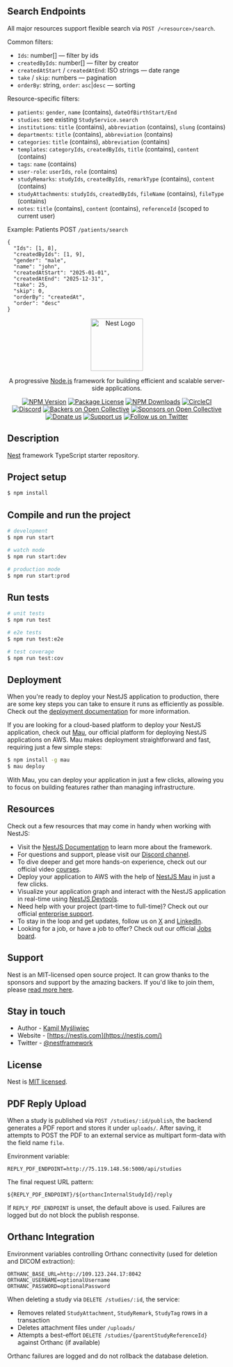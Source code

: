 ## Search Endpoints

All major resources support flexible search via `POST /<resource>/search`.

Common filters:
- `Ids`: number[] — filter by ids
- `createdByIds`: number[] — filter by creator
- `createdAtStart` / `createdAtEnd`: ISO strings — date range
- `take` / `skip`: numbers — pagination
- `orderBy`: string, `order`: `asc`|`desc` — sorting

Resource-specific filters:
- `patients`: `gender`, `name` (contains), `dateOfBirthStart/End`
- `studies`: see existing `StudyService.search`
- `institutions`: `title` (contains), `abbreviation` (contains), `slung` (contains)
- `departments`: `title` (contains), `abbreviation` (contains)
- `categories`: `title` (contains), `abbreviation` (contains)
- `templates`: `categoryIds`, `createdByIds`, `title` (contains), `content` (contains)
- `tags`: `name` (contains)
- `user-role`: `userIds`, `role` (contains)
- `studyRemarks`: `studyIds`, `createdByIds`, `remarkType` (contains), `content` (contains)
- `studyAttachments`: `studyIds`, `createdByIds`, `fileName` (contains), `fileType` (contains)
- `notes`: `title` (contains), `content` (contains), `referenceId` (scoped to current user)

Example: Patients
POST `/patients/search`
```
{
  "Ids": [1, 8],
  "createdByIds": [1, 9],
  "gender": "male",
  "name": "john",
  "createdAtStart": "2025-01-01",
  "createdAtEnd": "2025-12-31",
  "take": 25,
  "skip": 0,
  "orderBy": "createdAt",
  "order": "desc"
}
```
<p align="center">
  <a href="http://nestjs.com/" target="blank"><img src="https://nestjs.com/img/logo-small.svg" width="120" alt="Nest Logo" /></a>
</p>

[circleci-image]: https://img.shields.io/circleci/build/github/nestjs/nest/master?token=abc123def456
[circleci-url]: https://circleci.com/gh/nestjs/nest

  <p align="center">A progressive <a href="http://nodejs.org" target="_blank">Node.js</a> framework for building efficient and scalable server-side applications.</p>
    <p align="center">
<a href="https://www.npmjs.com/~nestjscore" target="_blank"><img src="https://img.shields.io/npm/v/@nestjs/core.svg" alt="NPM Version" /></a>
<a href="https://www.npmjs.com/~nestjscore" target="_blank"><img src="https://img.shields.io/npm/l/@nestjs/core.svg" alt="Package License" /></a>
<a href="https://www.npmjs.com/~nestjscore" target="_blank"><img src="https://img.shields.io/npm/dm/@nestjs/common.svg" alt="NPM Downloads" /></a>
<a href="https://circleci.com/gh/nestjs/nest" target="_blank"><img src="https://img.shields.io/circleci/build/github/nestjs/nest/master" alt="CircleCI" /></a>
<a href="https://discord.gg/G7Qnnhy" target="_blank"><img src="https://img.shields.io/badge/discord-online-brightgreen.svg" alt="Discord"/></a>
<a href="https://opencollective.com/nest#backer" target="_blank"><img src="https://opencollective.com/nest/backers/badge.svg" alt="Backers on Open Collective" /></a>
<a href="https://opencollective.com/nest#sponsor" target="_blank"><img src="https://opencollective.com/nest/sponsors/badge.svg" alt="Sponsors on Open Collective" /></a>
  <a href="https://paypal.me/kamilmysliwiec" target="_blank"><img src="https://img.shields.io/badge/Donate-PayPal-ff3f59.svg" alt="Donate us"/></a>
    <a href="https://opencollective.com/nest#sponsor"  target="_blank"><img src="https://img.shields.io/badge/Support%20us-Open%20Collective-41B883.svg" alt="Support us"></a>
  <a href="https://twitter.com/nestframework" target="_blank"><img src="https://img.shields.io/twitter/follow/nestframework.svg?style=social&label=Follow" alt="Follow us on Twitter"></a>
</p>
  <!--[![Backers on Open Collective](https://opencollective.com/nest/backers/badge.svg)](https://opencollective.com/nest#backer)
  [![Sponsors on Open Collective](https://opencollective.com/nest/sponsors/badge.svg)](https://opencollective.com/nest#sponsor)-->

## Description

[Nest](https://github.com/nestjs/nest) framework TypeScript starter repository.

## Project setup

```bash
$ npm install
```

## Compile and run the project

```bash
# development
$ npm run start

# watch mode
$ npm run start:dev

# production mode
$ npm run start:prod
```

## Run tests

```bash
# unit tests
$ npm run test

# e2e tests
$ npm run test:e2e

# test coverage
$ npm run test:cov
```

## Deployment

When you're ready to deploy your NestJS application to production, there are some key steps you can take to ensure it runs as efficiently as possible. Check out the [deployment documentation](https://docs.nestjs.com/deployment) for more information.

If you are looking for a cloud-based platform to deploy your NestJS application, check out [Mau](https://mau.nestjs.com), our official platform for deploying NestJS applications on AWS. Mau makes deployment straightforward and fast, requiring just a few simple steps:

```bash
$ npm install -g mau
$ mau deploy
```

With Mau, you can deploy your application in just a few clicks, allowing you to focus on building features rather than managing infrastructure.

## Resources

Check out a few resources that may come in handy when working with NestJS:

- Visit the [NestJS Documentation](https://docs.nestjs.com) to learn more about the framework.
- For questions and support, please visit our [Discord channel](https://discord.gg/G7Qnnhy).
- To dive deeper and get more hands-on experience, check out our official video [courses](https://courses.nestjs.com/).
- Deploy your application to AWS with the help of [NestJS Mau](https://mau.nestjs.com) in just a few clicks.
- Visualize your application graph and interact with the NestJS application in real-time using [NestJS Devtools](https://devtools.nestjs.com).
- Need help with your project (part-time to full-time)? Check out our official [enterprise support](https://enterprise.nestjs.com).
- To stay in the loop and get updates, follow us on [X](https://x.com/nestframework) and [LinkedIn](https://linkedin.com/company/nestjs).
- Looking for a job, or have a job to offer? Check out our official [Jobs board](https://jobs.nestjs.com).

## Support

Nest is an MIT-licensed open source project. It can grow thanks to the sponsors and support by the amazing backers. If you'd like to join them, please [read more here](https://docs.nestjs.com/support).

## Stay in touch

- Author - [Kamil Myśliwiec](https://twitter.com/kammysliwiec)
- Website - [https://nestjs.com](https://nestjs.com/)
- Twitter - [@nestframework](https://twitter.com/nestframework)

## License

Nest is [MIT licensed](https://github.com/nestjs/nest/blob/master/LICENSE).

## PDF Reply Upload

When a study is published via `POST /studies/:id/publish`, the backend generates a PDF report and stores it under `uploads/`. After saving, it attempts to POST the PDF to an external service as multipart form-data with the field name `file`.

Environment variable:

```
REPLY_PDF_ENDPOINT=http://75.119.148.56:5000/api/studies
```

The final request URL pattern:

```
${REPLY_PDF_ENDPOINT}/${orthancInternalStudyId}/reply
```

If `REPLY_PDF_ENDPOINT` is unset, the default above is used. Failures are logged but do not block the publish response.

## Orthanc Integration

Environment variables controlling Orthanc connectivity (used for deletion and DICOM extraction):

```
ORTHANC_BASE_URL=http://109.123.244.17:8042
ORTHANC_USERNAME=optionalUsername
ORTHANC_PASSWORD=optionalPassword
```

When deleting a study via `DELETE /studies/:id`, the service:
- Removes related `StudyAttachment`, `StudyRemark`, `StudyTag` rows in a transaction
- Deletes attachment files under `/uploads/`
- Attempts a best-effort `DELETE /studies/{parentStudyReferenceId}` against Orthanc (if available)

Orthanc failures are logged and do not rollback the database deletion.

